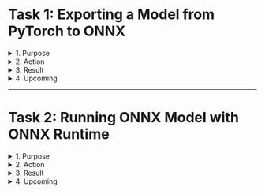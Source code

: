 # Task 1: Exporting a Model from PyTorch to ONNX

<details>
  <summary>1. Purpose</summary>
  Hướng dẫn cách xuất một mô hình PyTorch sang định dạng ONNX để sử dụng với ONNX Runtime.
</details>

<details>
  <summary>2. Action</summary>
  
  - Tải mô hình PyTorch có sẵn hoặc tự tạo một mô hình đơn giản.
  - Dùng `torch.onnx.export` để chuyển đổi mô hình sang định dạng ONNX.
  - Lưu mô hình ONNX.

  **Hình minh họa:**  
  ![Mô hình PyTorch](Export%20a%20PyTorch%20model%20to%20ONNX/pic.jpg)
</details>

<details>
  <summary>3. Result</summary>
  - Mô hình PyTorch đã được chuyển đổi thành `model.onnx`.
  - Kiểm tra lại mô hình bằng cách sử dụng `onnx.checker`.
</details>

<details>
  <summary>4. Upcoming</summary>
  - Kiểm tra mô hình ONNX với ONNX Runtime.
  - So sánh tốc độ suy luận giữa PyTorch và ONNX Runtime.
</details>

---

# Task 2: Running ONNX Model with ONNX Runtime

<details>
  <summary>1. Purpose</summary>
  Hướng dẫn cách chạy mô hình ONNX bằng ONNX Runtime để tối ưu hóa hiệu suất suy luận.
</details>

<details>
  <summary>2. Action</summary>

  - Cài đặt `onnxruntime`.
  - Load mô hình ONNX và chạy suy luận.
  - So sánh kết quả với mô hình PyTorch.

  **Hình minh họa:**  
  ![Ảnh gốc]((optional)%20Exporting%20a%20Model%20from%20PyTorch%20to%20ONNX%20and%20Running%20it%20using%20ONNX%20Runtime/cat_resized.jpg)  
  ![Ảnh sau khi xử lý với ONNX Runtime]((optional)%20Exporting%20a%20Model%20from%20PyTorch%20to%20ONNX%20and%20Running%20it%20using%20ONNX%20Runtime/cat_superres_with_ort.jpg)

</details>

<details>
  <summary>3. Result</summary>
  - Mô hình ONNX chạy thành công với ONNX Runtime.
  - Hiệu suất suy luận nhanh hơn so với PyTorch.
</details>

<details>
  <summary>4. Upcoming</summary>
  - Benchmark mô hình ONNX so với các phương pháp khác.
  - Triển khai trên các nền tảng nhúng hoặc đám mây.
</details>
